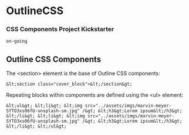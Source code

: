 # OutlineCSS
### CSS Components Project Kickstarter

`on-going`


## Outline CSS Components

The &lt;section&gt; element is the base of Outline CSS components:

`&lt;section class="cover_block">&lt;/section&gt;`

Repeating blocks within components are defined using the &lt;ul&gt; element:

`&lt;ul&gt;
   &lt;li&gt;
      &lt;img src="../assets/imgs/marvin-meyer-SYTO3xs06fU-unsplash-sm.jpg" /&gt;
      &lt;h3&gt;Lorem ipsum&lt;/h3&gt;
   &lt;/li&gt;
   &lt;li&gt;
      &lt;img src="../assets/imgs/marvin-meyer-SYTO3xs06fU-unsplash-sm.jpg" /&gt;
      &lt;h3&gt;Lorem ipsum&lt;/h3&gt;
   &lt;/li&gt;
&lt;/ul&gt;`
